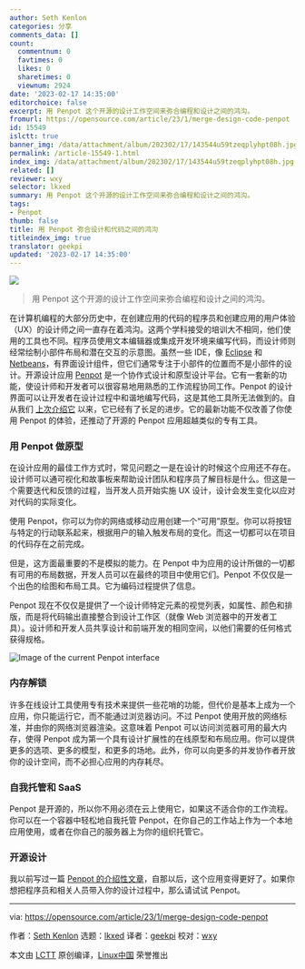```yaml
---
author: Seth Kenlon
categories: 分享
comments_data: []
count:
  commentnum: 0
  favtimes: 0
  likes: 0
  sharetimes: 0
  viewnum: 2924
date: '2023-02-17 14:35:00'
editorchoice: false
excerpt: 用 Penpot 这个开源的设计工作空间来弥合编程和设计之间的鸿沟。
fromurl: https://opensource.com/article/23/1/merge-design-code-penpot
id: 15549
islctt: true
banner_img: /data/attachment/album/202302/17/143544u59tzeqplyhpt08h.jpg
permalink: /article-15549-1.html
index_img: /data/attachment/album/202302/17/143544u59tzeqplyhpt08h.jpg.thumb.jpg
related: []
reviewer: wxy
selector: lkxed
summary: 用 Penpot 这个开源的设计工作空间来弥合编程和设计之间的鸿沟。
tags:
- Penpot
thumb: false
title: 用 Penpot 弥合设计和代码之间的鸿沟
titleindex_img: true
translator: geekpi
updated: '2023-02-17 14:35:00'
---
```


![](/data/attachment/album/202302/17/143544u59tzeqplyhpt08h.jpg)



> 
> 用 Penpot 这个开源的设计工作空间来弥合编程和设计之间的鸿沟。
> 
> 
> 


在计算机编程的大部分历史中，在创建应用的代码的程序员和创建应用的用户体验（UX）的设计师之间一直存在着鸿沟。这两个学科接受的培训大不相同，他们使用的工具也不同。程序员使用文本编辑器或集成开发环境来编写代码，而设计师则经常绘制小部件布局和潜在交互的示意图。虽然一些 IDE，像 [Eclipse](https://opensource.com/article/20/12/eclipse) 和 [Netbeans](https://opensource.com/article/20/12/netbeans)，有界面设计组件，但它们通常专注于小部件的位置而不是小部件的设计。开源设计应用 [Penpot](http://penpot.app) 是一个协作式设计和原型设计平台。它有一套新的功能，使设计师和开发者可以很容易地用熟悉的工作流程协同工作。Penpot 的设计界面可以让开发者在设计过程中和谐地编写代码，这是其他工具所无法做到的。自从我们 [上次介绍它](https://opensource.com/article/21/9/open-source-design) 以来，它已经有了长足的进步。它的最新功能不仅改善了你使用 Penpot 的体验，还推动了开源的 Penpot 应用超越类似的专有工具。


### 用 Penpot 做原型


在设计应用的最佳工作方式时，常见问题之一是在设计的时候这个应用还不存在。设计师可以通可视化和故事板来帮助设计团队和程序员了解目标是什么。但这是一个需要迭代和反馈的过程，当开发人员开始实施 UX 设计，设计会发生变化以应对对代码的实际变化。


使用 Penpot，你可以为你的网络或移动应用创建一个“可用”原型。你可以将按钮与特定的行动联系起来，根据用户的输入触发布局的变化。而这一切都可以在项目的代码存在之前完成。


但是，这方面最重要的不是模拟的能力。在 Penpot 中为应用的设计所做的一切都有可用的布局数据，开发人员可以在最终的项目中使用它们。Penpot 不仅仅是一个出色的绘图和布局工具。它为编码过程提供了信息。


Penpot 现在不仅仅是提供了一个设计师特定元素的视觉列表，如属性、颜色和排版，而是将代码输出直接整合到设计工作区（就像 Web 浏览器中的开发者工具）。设计师和开发人员共享设计和前端开发的相同空间，以他们需要的任何格式获得规格。


![Image of the current Penpot interface](/data/attachment/album/202302/17/143621pffakxkypxp3fhwl.jpg)


### 内存解锁


许多在线设计工具使用专有技术来提供一些花哨的功能，但代价是基本上成为一个应用，你只能运行它，而不能通过浏览器访问。不过 Penpot 使用开放的网络标准，并由你的网络浏览器渲染。这意味着 Penpot 可以访问浏览器可用的最大内存，使得 Penpot 成为第一个具有设计扩展性的在线原型和布局应用。你可以提供更多的选项、更多的模型，和更多的场地。此外，你可以向更多的并发协作者开放你的设计空间，而不必担心应用的内存耗尽。


### 自我托管和 SaaS


Penpot 是开源的，所以你不用必须在云上使用它，如果这不适合你的工作流程。你可以在一个容器中轻松地自我托管 Penpot，在你自己的工作站上作为一个本地应用使用，或者在你自己的服务器上为你的组织托管它。


### 开源设计


我以前写过一篇 [Penpot 的介绍性文章](https://opensource.com/article/21/12/open-source-design-penpot)，自那以后，这个应用变得更好了。如果你想把程序员和相关人员带入你的设计过程中，那么请试试 Penpot。




---


via: <https://opensource.com/article/23/1/merge-design-code-penpot>


作者：[Seth Kenlon](https://opensource.com/users/seth) 选题：[lkxed](https://github.com/lkxed) 译者：[geekpi](https://github.com/geekpi) 校对：[wxy](https://github.com/wxy)


本文由 [LCTT](https://github.com/LCTT/TranslateProject) 原创编译，[Linux中国](https://linux.cn/) 荣誉推出